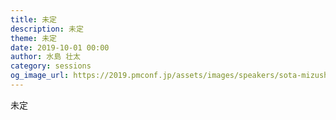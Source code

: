 ```yaml
---
title: 未定
description: 未定
theme: 未定
date: 2019-10-01 00:00
author: 水島 壮太
category: sessions
og_image_url: https://2019.pmconf.jp/assets/images/speakers/sota-mizushima.jpg
---
```

未定
